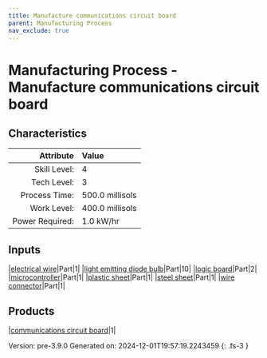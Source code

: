 ```yaml
---
title: Manufacture communications circuit board
parent: Manufacturing Process
nav_exclude: true
---
```

# Manufacturing Process - Manufacture communications circuit board


## Characteristics

| Attribute      | Value |
|--------:|:------|
|Skill Level:|4|
|Tech Level:|3|
|Process Time:|500.0 millisols|
|Work Level:|400.0 millisols|
|Power Required:|1.0 kW/hr|

## Inputs

|[electrical wire](../part/electrical-wire.html)|Part|1|
|[light emitting diode bulb](../part/light-emitting-diode-bulb.html)|Part|10|
|[logic board](../part/logic-board.html)|Part|2|
|[microcontroller](../part/microcontroller.html)|Part|1|
|[plastic sheet](../part/plastic-sheet.html)|Part|1|
|[steel sheet](../part/steel-sheet.html)|Part|1|
|[wire connector](../part/wire-connector.html)|Part|1|

## Products

|[communications circuit board](../part/communications-circuit-board.html)|1|


Version: pre-3.9.0 Generated on: 2024-12-01T19:57:19.2243459
{: .fs-3 }

